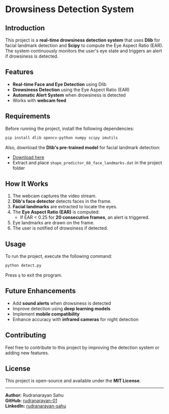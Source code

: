 # Drowsiness Detection System

## Introduction
This project is a **real-time drowsiness detection system** that uses **Dlib** for facial landmark detection and **Scipy** to compute the Eye Aspect Ratio (EAR). The system continuously monitors the user's eye state and triggers an alert if drowsiness is detected.

## Features
- **Real-time Face and Eye Detection** using Dlib
- **Drowsiness Detection** using the Eye Aspect Ratio (EAR)
- **Automatic Alert System** when drowsiness is detected
- Works with **webcam feed**

## Requirements
Before running the project, install the following dependencies:

```bash
pip install dlib opencv-python numpy scipy imutils
```

Also, download the **Dlib's pre-trained model** for facial landmark detection:
- [Download here](http://dlib.net/files/shape_predictor_68_face_landmarks.dat.bz2)
- Extract and place `shape_predictor_68_face_landmarks.dat` in the project folder

## How It Works
1. The webcam captures the video stream.
2. **Dlib's face detector** detects faces in the frame.
3. **Facial landmarks** are extracted to locate the eyes.
4. The **Eye Aspect Ratio (EAR)** is computed:
   - If EAR < 0.25 for **20 consecutive frames**, an alert is triggered.
5. Eye landmarks are drawn on the frame.
6. The user is notified of drowsiness if detected.

## Usage
To run the project, execute the following command:

```bash
python detect.py
```

Press `q` to exit the program.

## Future Enhancements
- Add **sound alerts** when drowsiness is detected
- Improve detection using **deep learning models**
- Implement **mobile compatibility**
- Enhance accuracy with **infrared cameras** for night detection

## Contributing
Feel free to contribute to this project by improving the detection system or adding new features.

## License
This project is open-source and available under the **MIT License**.

---

**Author:** Rudranarayan Sahu  
**GitHub:** [rudranarayan-01](https://github.com/rudranarayan-01)  
**LinkedIn:** [rudranarayan-sahu](https://www.linkedin.com/in/rudranarayan-sahu-b7b9a6244/)  

